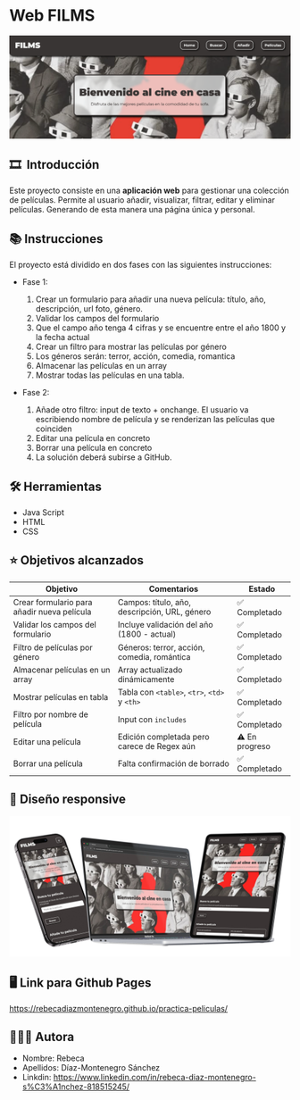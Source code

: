
# Web FILMS
![Texto alternativo](./assets/portada_readme.png)

## 🎞️  Introducción   
Este proyecto consiste en una **aplicación web** para gestionar una colección de películas. Permite al usuario añadir, visualizar, filtrar, editar y eliminar películas. Generando de esta manera una página única y personal.

## 📚 Instrucciones

El proyecto está dividido en dos fases con las siguientes instrucciones:

- Fase 1:
    1. Crear un formulario para añadir una nueva película: título, año, descripción, url foto, género.
    2. Validar los campos del formulario
    3. Que el campo año tenga 4 cifras y se encuentre entre el año 1800 y la fecha actual 
    4. Crear un filtro para mostrar las películas por género
    5. Los géneros serán: terror, acción, comedia, romantica
    6. Almacenar las películas en un array
    7. Mostrar todas las películas en una tabla. 

- Fase 2:

    1. Añade otro filtro: input de texto + onchange. El usuario va escribiendo nombre de película y se renderizan las películas que coinciden
    2. Editar una película en concreto
    3. Borrar una película en concreto
    4. La solución deberá subirse a GitHub.

## 🛠️ Herramientas

- Java Script 
- HTML
- CSS

## ⭐️ Objetivos alcanzados

| Objetivo                                       | Comentarios                         | Estado       |
|-----------------------------------------------|------------------------------------|------------|
| Crear formulario para añadir nueva película   | Campos: título, año, descripción, URL, género | ✅ Completado |
| Validar los campos del formulario             | Incluye validación del año (1800 - actual)    | ✅ Completado |
| Filtro de películas por género                | Géneros: terror, acción, comedia, romántica  | ✅ Completado |
| Almacenar películas en un array               | Array actualizado dinámicamente                | ✅ Completado |
| Mostrar películas en tabla                    | Tabla con `<table>`, `<tr>`, `<td>` y `<th>`  | ✅ Completado |
| Filtro por nombre de película                 | Input con `includes`                           | ✅ Completado |
| Editar una película                           | Edición completada pero carece de Regex aún                        | ⚠️ En progreso |
| Borrar una película                           | Falta confirmación de borrado                   | ✅ Completado |

## 📲 Diseño responsive
![Texto alternativo](./assets/Responsive.jpg)

## 🖥️ Link para Github Pages

https://rebecadiazmontenegro.github.io/practica-peliculas/

## 👩🏼‍💻 Autora
- Nombre: Rebeca
- Apellidos: Díaz-Montenegro Sánchez
- Linkdin: https://www.linkedin.com/in/rebeca-diaz-montenegro-s%C3%A1nchez-818515245/

